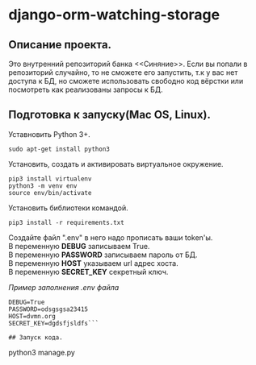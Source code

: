 # django-orm-watching-storage
 
## Описание проекта.   
Это внутренний репозиторий банка <<Синяние>>. Если вы попали в репозиторий случайно, то не сможете его запустить, т.к у вас нет доступа к БД, но сможете использовать свободно код вёрстки или посмотреть как реализованы запросы к БД.
    
## Подготовка к запуску(Mac OS, Linux).  
Уставновить Python 3+.
```
sudo apt-get install python3
```
Установить, создать и активировать виртуальное окружение.
```
pip3 install virtualenv
python3 -m venv env
source env/bin/activate
```
Установить библиотеки командой.  
```
pip3 install -r requirements.txt  
``` 
Создайте файл ".env" в него надо прописать ваши token'ы.   
В переменную **DEBUG** записываем True.   
В переменную **PASSWORD** записываем пароль от БД.   
В переменную **HOST** указываем url адрес хоста.    
В переменную **SECRET_KEY** секретный ключ.
    
*Пример заполнения .env файла*
```
DEBUG=True
PASSWORD=odsgsgsa23415
HOST=dvmn.org
SECRET_KEY=dgdsfjsldfs```    

## Запуск кода.  
```
python3 manage.py
```
    

